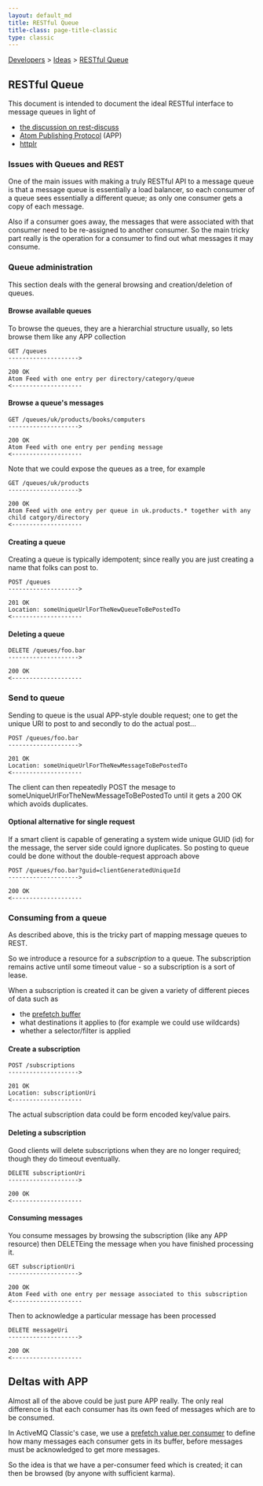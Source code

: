 ```yaml
---
layout: default_md
title: RESTful Queue 
title-class: page-title-classic
type: classic
---
```


[Developers](developers) > [Ideas](ideas) > [RESTful Queue](restful-queue)


RESTful Queue
-------------

This document is intended to document the ideal RESTful interface to message queues in light of

*   [the discussion on rest-discuss](https://lists.apache.org/thread/nyt363l2z3lmnyd6239wykr0dvxhx739)
*   [Atom Publishing Protocol](http://bitworking.org/projects/atom/draft-ietf-atompub-protocol-17.html) (APP)
*   [httplr](https://blog.sethladd.com/2005/04/http-reliable-messaging.html)

### Issues with Queues and REST

One of the main issues with making a truly RESTful API to a message queue is that a message queue is essentially a load balancer, so each consumer of a queue sees essentially a different queue; as only one consumer gets a copy of each message.

Also if a consumer goes away, the messages that were associated with that consumer need to be re-assigned to another consumer. So the main tricky part really is the operation for a consumer to find out what messages it may consume.

### Queue administration

This section deals with the general browsing and creation/deletion of queues.

#### Browse available queues

To browse the queues, they are a hierarchial structure usually, so lets browse them like any APP collection
```
GET /queues
-------------------->

200 OK
Atom Feed with one entry per directory/category/queue
<--------------------
```

#### Browse a queue's messages
```
GET /queues/uk/products/books/computers
-------------------->

200 OK
Atom Feed with one entry per pending message
<--------------------
```
Note that we could expose the queues as a tree, for example
```
GET /queues/uk/products
-------------------->

200 OK
Atom Feed with one entry per queue in uk.products.* together with any child catgory/directory
<--------------------
```

#### Creating a queue

Creating a queue is typically idempotent; since really you are just creating a name that folks can post to.
```
POST /queues
-------------------->

201 OK
Location: someUniqueUrlForTheNewQueueToBePostedTo
<--------------------
```

#### Deleting a queue
```
DELETE /queues/foo.bar
-------------------->

200 OK
<--------------------
```
### Send to queue

Sending to queue is the usual APP-style double request; one to get the unique URI to post to and secondly to do the actual post...
```
POST /queues/foo.bar
-------------------->

201 OK
Location: someUniqueUrlForTheNewMessageToBePostedTo
<--------------------
```
The client can then repeatedly POST the mesage to someUniqueUrlForTheNewMessageToBePostedTo until it gets a 200 OK which avoids duplicates.

#### Optional alternative for single request

If a smart client is capable of generating a system wide unique GUID (id) for the message, the server side could ignore duplicates. So posting to queue could be done without the double-request approach above
```
POST /queues/foo.bar?guid=clientGeneratedUniqueId
-------------------->

200 OK
<--------------------
```

### Consuming from a queue

As described above, this is the tricky part of mapping message queues to REST.

So we introduce a resource for a _subscription_ to a queue. The subscription remains active until some timeout value - so a subscription is a sort of lease.

When a subscription is created it can be given a variety of different pieces of data such as

*   the [prefetch buffer](what-is-the-prefetch-limit-for)
*   what destinations it applies to (for example we could use wildcards)
*   whether a selector/filter is applied

#### Create a subscription
```
POST /subscriptions
-------------------->

201 OK
Location: subscriptionUri
<--------------------
```
The actual subscription data could be form encoded key/value pairs.

#### Deleting a subscription

Good clients will delete subscriptions when they are no longer required; though they do timeout eventually.
```
DELETE subscriptionUri
-------------------->

200 OK
<--------------------
```

#### Consuming messages

You consume messages by browsing the subscription (like any APP resource) then DELETEing the message when you have finished processing it.
```
GET subscriptionUri
-------------------->

200 OK
Atom Feed with one entry per message associated to this subscription
<--------------------
```
Then to acknowledge a particular message has been processed
```
DELETE messageUri
-------------------->

200 OK
<--------------------
```

Deltas with APP
---------------

Almost all of the above could be just pure APP really. The only real difference is that each consumer has its own feed of messages which are to be consumed.

In ActiveMQ Classic's case, we use a [prefetch value per consumer](what-is-the-prefetch-limit-for) to define how many messages each consumer gets in its buffer, before messages must be acknowledged to get more messages.

So the idea is that we have a per-consumer feed which is created; it can then be browsed (by anyone with sufficient karma).


